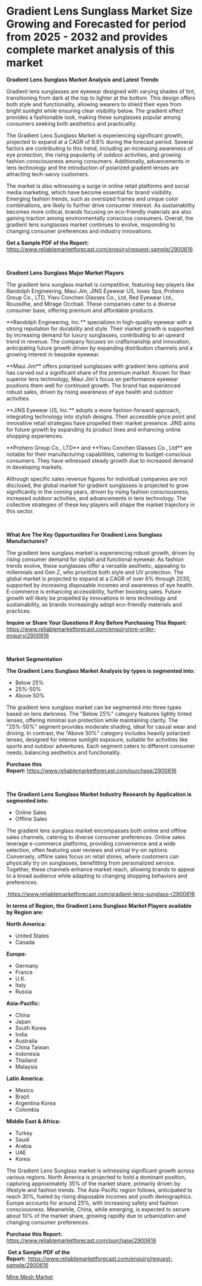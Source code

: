 <p><h1>Gradient Lens Sunglass Market Size Growing and Forecasted for period from 2025 - 2032 and provides complete market analysis of this market</h1></p><p><strong>Gradient Lens Sunglass Market Analysis and Latest Trends</strong></p>
<p><p>Gradient lens sunglasses are eyewear designed with varying shades of tint, transitioning from dark at the top to lighter at the bottom. This design offers both style and functionality, allowing wearers to shield their eyes from bright sunlight while ensuring clear visibility below. The gradient effect provides a fashionable look, making these sunglasses popular among consumers seeking both aesthetics and practicality.</p><p>The Gradient Lens Sunglass Market is experiencing significant growth, projected to expand at a CAGR of 9.8% during the forecast period. Several factors are contributing to this trend, including an increasing awareness of eye protection, the rising popularity of outdoor activities, and growing fashion consciousness among consumers. Additionally, advancements in lens technology and the introduction of polarized gradient lenses are attracting tech-savvy customers.</p><p>The market is also witnessing a surge in online retail platforms and social media marketing, which have become essential for brand visibility. Emerging fashion trends, such as oversized frames and unique color combinations, are likely to further drive consumer interest. As sustainability becomes more critical, brands focusing on eco-friendly materials are also gaining traction among environmentally conscious consumers. Overall, the gradient lens sunglasses market continues to evolve, responding to changing consumer preferences and industry innovations.</p></p>
<p><strong>Get a Sample PDF of the Report:&nbsp;</strong> <a href="https://www.reliablemarketforecast.com/enquiry/request-sample/2900616?utm_campaign=3108&utm_medium=2&utm_source=Github&utm_content=ia&utm_term=16032025&utm_id=gradient-lens-sunglass">https://www.reliablemarketforecast.com/enquiry/request-sample/2900616</a></p>
<p>&nbsp;</p>
<p><strong>Gradient Lens Sunglass Major Market Players</strong></p>
<p><p>The gradient lens sunglass market is competitive, featuring key players like Randolph Engineering, Maui Jim, JINS Eyewear US, Ioves Spa, Prohero Group Co., LTD, Yiwu Conchen Glasses Co., Ltd, Red Eyewear Ltd., Roussilhe, and Mirage Occhiali. These companies cater to a diverse consumer base, offering premium and affordable products.</p><p>**Randolph Engineering, Inc.** specializes in high-quality eyewear with a strong reputation for durability and style. Their market growth is supported by increasing demand for luxury sunglasses, contributing to an upward trend in revenue. The company focuses on craftsmanship and innovation, anticipating future growth driven by expanding distribution channels and a growing interest in bespoke eyewear.</p><p>**Maui Jim** offers polarized sunglasses with gradient lens options and has carved out a significant share of the premium market. Known for their superior lens technology, Maui Jim's focus on performance eyewear positions them well for continued growth. The brand has experienced robust sales, driven by rising awareness of eye health and outdoor activities.</p><p>**JINS Eyewear US, Inc.** adopts a more fashion-forward approach, integrating technology into stylish designs. Their accessible price point and innovative retail strategies have propelled their market presence. JINS aims for future growth by expanding its product lines and enhancing online shopping experiences.</p><p>**Prohero Group Co., LTD** and **Yiwu Conchen Glasses Co., Ltd** are notable for their manufacturing capabilities, catering to budget-conscious consumers. They have witnessed steady growth due to increased demand in developing markets. </p><p>Although specific sales revenue figures for individual companies are not disclosed, the global market for gradient sunglasses is projected to grow significantly in the coming years, driven by rising fashion consciousness, increased outdoor activities, and advancements in lens technology. The collective strategies of these key players will shape the market trajectory in this sector.</p></p>
<p>&nbsp;</p>
<p><strong>What Are The Key Opportunities For Gradient Lens Sunglass Manufacturers?</strong></p>
<p><p>The gradient lens sunglass market is experiencing robust growth, driven by rising consumer demand for stylish and functional eyewear. As fashion trends evolve, these sunglasses offer a versatile aesthetic, appealing to millennials and Gen Z, who prioritize both style and UV protection. The global market is projected to expand at a CAGR of over 6% through 2030, supported by increasing disposable incomes and awareness of eye health. E-commerce is enhancing accessibility, further boosting sales. Future growth will likely be propelled by innovations in lens technology and sustainability, as brands increasingly adopt eco-friendly materials and practices.</p></p>
<p><strong>Inquire or Share Your Questions If Any Before Purchasing This Report:</strong> <a href="https://www.reliablemarketforecast.com/enquiry/pre-order-enquiry/2900616?utm_campaign=3108&utm_medium=2&utm_source=Github&utm_content=ia&utm_term=16032025&utm_id=gradient-lens-sunglass">https://www.reliablemarketforecast.com/enquiry/pre-order-enquiry/2900616</a></p>
<p>&nbsp;</p>
<p><strong>Market Segmentation</strong></p>
<p><strong>The Gradient Lens Sunglass Market Analysis by types is segmented into:</strong></p>
<p><ul><li>Below 25%</li><li>25%-50%</li><li>Above 50%</li></ul></p>
<p><p>The gradient lens sunglass market can be segmented into three types based on lens darkness. The "Below 25%" category features lightly tinted lenses, offering minimal sun protection while maintaining clarity. The "25%-50%" segment provides moderate shading, ideal for casual wear and driving. In contrast, the "Above 50%" category includes heavily polarized lenses, designed for intense sunlight exposure, suitable for activities like sports and outdoor adventures. Each segment caters to different consumer needs, balancing aesthetics and functionality.</p></p>
<p><strong>Purchase this Report:&nbsp;</strong><a href="https://www.reliablemarketforecast.com/purchase/2900616?utm_campaign=3108&utm_medium=2&utm_source=Github&utm_content=ia&utm_term=16032025&utm_id=gradient-lens-sunglass">https://www.reliablemarketforecast.com/purchase/2900616</a></p>
<p>&nbsp;</p>
<p><strong>The Gradient Lens Sunglass Market Industry Research by Application is segmented into:</strong></p>
<p><ul><li>Online Sales</li><li>Offline Sales</li></ul></p>
<p><p>The gradient lens sunglass market encompasses both online and offline sales channels, catering to diverse consumer preferences. Online sales leverage e-commerce platforms, providing convenience and a wide selection, often featuring user reviews and virtual try-on options. Conversely, offline sales focus on retail stores, where customers can physically try on sunglasses, benefitting from personalized service. Together, these channels enhance market reach, allowing brands to appeal to a broad audience while adapting to changing shopping behaviors and preferences.</p></p>
<p><a href="https://www.reliablemarketforecast.com/gradient-lens-sunglass-r2900616?utm_campaign=3108&utm_medium=2&utm_source=Github&utm_content=ia&utm_term=16032025&utm_id=gradient-lens-sunglass">&nbsp;https://www.reliablemarketforecast.com/gradient-lens-sunglass-r2900616</a></p>
<p><strong>In terms of Region, the Gradient Lens Sunglass Market Players available by Region are:</strong></p>
<p>
    <p> <strong> North America: </strong>
        <ul>
            <li>United States</li>
            <li>Canada</li>
        </ul>
        </p> 
    <p> <strong> Europe: </strong>
        <ul>
            <li>Germany</li>
            <li>France</li>
            <li>U.K.</li>
            <li>Italy</li>
            <li>Russia</li>
        </ul>
        </p> 
    <p> <strong> Asia-Pacific: </strong>
        <ul>
            <li>China</li>
            <li>Japan</li>
            <li>South Korea</li>
            <li>India</li>
            <li>Australia</li>
            <li>China Taiwan</li>
            <li>Indonesia</li>
            <li>Thailand</li>
            <li>Malaysia</li>
        </ul>
        </p> 
    <p> <strong> Latin America: </strong>
        <ul>
            <li>Mexico</li>
            <li>Brazil</li>
            <li>Argentina Korea</li>
            <li>Colombia</li>
        </ul>
        </p> 
    <p> <strong> Middle East & Africa: </strong>
        <ul>
            <li>Turkey</li>
            <li>Saudi</li>
            <li>Arabia</li>
            <li>UAE</li>
            <li>Korea</li>
        </ul>
    </p>
    </p>
<p><p>The Gradient Lens Sunglass market is witnessing significant growth across various regions. North America is projected to hold a dominant position, capturing approximately 35% of the market share, primarily driven by lifestyle and fashion trends. The Asia-Pacific region follows, anticipated to reach 30%, fueled by rising disposable incomes and youth demographics. Europe accounts for around 25%, with increasing safety and fashion consciousness. Meanwhile, China, while emerging, is expected to secure about 10% of the market share, growing rapidly due to urbanization and changing consumer preferences.</p></p>
<p><strong>Purchase this Report: </strong><a href="https://www.reliablemarketforecast.com/purchase/2900616?utm_campaign=3108&utm_medium=2&utm_source=Github&utm_content=ia&utm_term=16032025&utm_id=gradient-lens-sunglass">https://www.reliablemarketforecast.com/purchase/2900616</a></p>
<p>&nbsp;<strong>Get a Sample PDF of the Report:&nbsp;&nbsp;</strong><a href="https://www.reliablemarketforecast.com/enquiry/request-sample/2900616?utm_campaign=3108&utm_medium=2&utm_source=Github&utm_content=ia&utm_term=16032025&utm_id=gradient-lens-sunglass">https://www.reliablemarketforecast.com/enquiry/request-sample/2900616</a></p>
<p><strong></strong></p>
<p><p><a href="https://github.com/lefiobakali/Market-Research-Report-List-1/blob/main/mine-mesh-market.md?utm_campaign=3108&utm_medium=2&utm_source=Github&utm_content=ia&utm_term=16032025&utm_id=gradient-lens-sunglass">Mine Mesh Market</a></p></p>